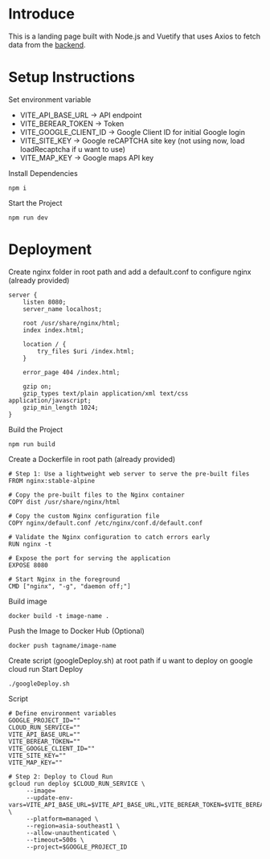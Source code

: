 # Introduce

This is a landing page built with Node.js and Vuetify that uses Axios to fetch data from the [backend](https://github.com/secretMan255/Rest-API-and-Mysql-Service).

# Setup Instructions

Set environment variable

-    VITE_API_BASE_URL -> API endpoint
-    VITE_BEREAR_TOKEN -> Token
-    VITE_GOOGLE_CLIENT_ID -> Google Client ID for initial Google login
-    VITE_SITE_KEY -> Google reCAPTCHA site key (not using now, load loadRecaptcha if u want to use)
-    VITE_MAP_KEY -> Google maps API key

Install Dependencies

```
npm i
```

Start the Project

```
npm run dev
```

# Deployment

Create nginx folder in root path and add a default.conf to configure nginx (already provided)

```
server {
    listen 8080;
    server_name localhost;

    root /usr/share/nginx/html;
    index index.html;

    location / {
        try_files $uri /index.html;
    }

    error_page 404 /index.html;

    gzip on;
    gzip_types text/plain application/xml text/css application/javascript;
    gzip_min_length 1024;
}
```

Build the Project

```
npm run build
```

Create a Dockerfile in root path (already provided)

```
# Step 1: Use a lightweight web server to serve the pre-built files
FROM nginx:stable-alpine

# Copy the pre-built files to the Nginx container
COPY dist /usr/share/nginx/html

# Copy the custom Nginx configuration file
COPY nginx/default.conf /etc/nginx/conf.d/default.conf

# Validate the Nginx configuration to catch errors early
RUN nginx -t

# Expose the port for serving the application
EXPOSE 8080

# Start Nginx in the foreground
CMD ["nginx", "-g", "daemon off;"]
```

Build image

```
docker build -t image-name .
```

Push the Image to Docker Hub (Optional)

```
docker push tagname/image-name
```

Create script (googleDeploy.sh) at root path if u want to deploy on google cloud run
Start Deploy

```
./googleDeploy.sh
```

Script

```
# Define environment variables
GOOGLE_PROJECT_ID=""
CLOUD_RUN_SERVICE=""
VITE_API_BASE_URL=""
VITE_BEREAR_TOKEN=""
VITE_GOOGLE_CLIENT_ID=""
VITE_SITE_KEY=""
VITE_MAP_KEY=""

# Step 2: Deploy to Cloud Run
gcloud run deploy $CLOUD_RUN_SERVICE \
     --image=
     --update-env-vars=VITE_API_BASE_URL=$VITE_API_BASE_URL,VITE_BEREAR_TOKEN=$VITE_BEREAR_TOKEN,VITE_GOOGLE_CLIENT_ID=$VITE_GOOGLE_CLIENT_ID,VITE_SITE_KEY=$VITE_SITE_KEY,VITE_MAP_KEY=$VITE_MAP_KEY \
     --platform=managed \
     --region=asia-southeast1 \
     --allow-unauthenticated \
     --timeout=500s \
     --project=$GOOGLE_PROJECT_ID
```
